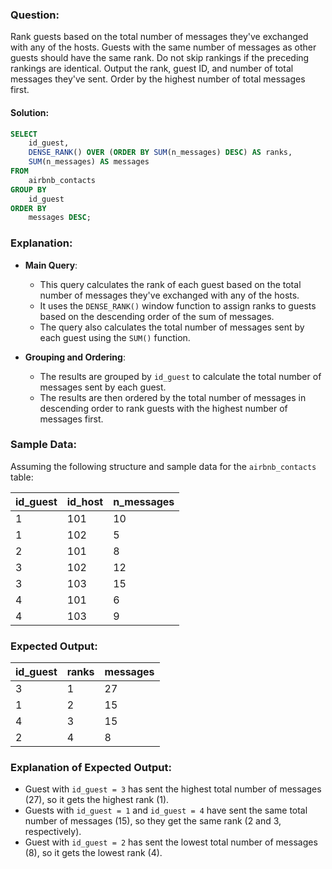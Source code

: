 ### Question:
Rank guests based on the total number of messages they've exchanged with any of the hosts. Guests with the same number of messages as other guests should have the same rank. Do not skip rankings if the preceding rankings are identical. Output the rank, guest ID, and number of total messages they've sent. Order by the highest number of total messages first.

#### Solution:
```sql
SELECT
    id_guest,
    DENSE_RANK() OVER (ORDER BY SUM(n_messages) DESC) AS ranks,
    SUM(n_messages) AS messages
FROM
    airbnb_contacts
GROUP BY
    id_guest
ORDER BY
    messages DESC;
```

### Explanation:
- **Main Query**:
  - This query calculates the rank of each guest based on the total number of messages they've exchanged with any of the hosts.
  - It uses the `DENSE_RANK()` window function to assign ranks to guests based on the descending order of the sum of messages.
  - The query also calculates the total number of messages sent by each guest using the `SUM()` function.

- **Grouping and Ordering**:
  - The results are grouped by `id_guest` to calculate the total number of messages sent by each guest.
  - The results are then ordered by the total number of messages in descending order to rank guests with the highest number of messages first.

### Sample Data:
Assuming the following structure and sample data for the `airbnb_contacts` table:

| id_guest | id_host | n_messages |
|----------|---------|------------|
| 1        | 101     | 10         |
| 1        | 102     | 5          |
| 2        | 101     | 8          |
| 3        | 102     | 12         |
| 3        | 103     | 15         |
| 4        | 101     | 6          |
| 4        | 103     | 9          |

### Expected Output:
| id_guest | ranks | messages |
|----------|-------|----------|
| 3        | 1     | 27       |
| 1        | 2     | 15       |
| 4        | 3     | 15       |
| 2        | 4     | 8        |

### Explanation of Expected Output:
- Guest with `id_guest = 3` has sent the highest total number of messages (27), so it gets the highest rank (1).
- Guests with `id_guest = 1` and `id_guest = 4` have sent the same total number of messages (15), so they get the same rank (2 and 3, respectively).
- Guest with `id_guest = 2` has sent the lowest total number of messages (8), so it gets the lowest rank (4).